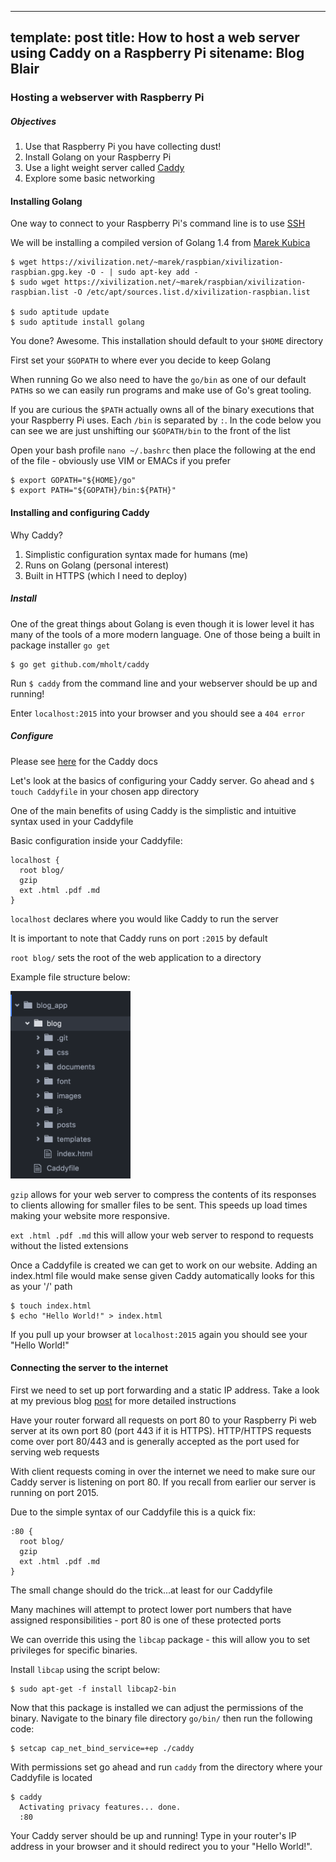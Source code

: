   ---
template: post
title: How to host a web server using Caddy on a Raspberry Pi
sitename: Blog Blair
---
### Hosting a webserver with Raspberry Pi

##### Objectives
1. Use that Raspberry Pi you have collecting dust!
2. Install Golang on your Raspberry Pi
3. Use a light weight server called [Caddy](https://caddyserver.com)
4. Explore some basic networking

#### Installing Golang

One way to connect to your Raspberry Pi's command line is to use [SSH](how_to_ssh)

We will be installing a compiled version of Golang 1.4 from [Marek Kubica](https://xivilization.net/~marek/blog/2015/05/04/go-1-dot-4-2-for-raspberry-pi/)

````
$ wget https://xivilization.net/~marek/raspbian/xivilization-raspbian.gpg.key -O - | sudo apt-key add -
$ sudo wget https://xivilization.net/~marek/raspbian/xivilization-raspbian.list -O /etc/apt/sources.list.d/xivilization-raspbian.list

$ sudo aptitude update
$ sudo aptitude install golang
````

You done? Awesome. This installation should default to your `$HOME` directory

First set your `$GOPATH` to where ever you decide to keep Golang

When running Go we also need to have the `go/bin` as one of our default `PATH`s so we can easily run programs and make use of Go's great tooling.

If you are curious the `$PATH` actually owns all of the binary executions that your Raspberry Pi uses. Each `/bin` is separated by `:`. In the code below you can see we are just unshifting our `$GOPATH/bin` to the front of the list

Open your bash profile `nano ~/.bashrc` then place the following at the end of the file - obviously use VIM or EMACs if you prefer

````
$ export GOPATH="${HOME}/go"
$ export PATH="${GOPATH}/bin:${PATH}"
````

#### Installing and configuring Caddy

  Why Caddy?

  1. Simplistic configuration syntax made for humans (me)
  2. Runs on Golang (personal interest)
  3. Built in HTTPS (which I need to deploy)

##### Install
  One of the great things about Golang is even though it is lower level it has many of the tools of a more modern language. One of those being a built in package installer `go get`

````
$ go get github.com/mholt/caddy
````

  Run `$ caddy` from the command line and your webserver should be up and running!

  Enter `localhost:2015` into your browser and you should see a `404 error`


##### Configure
  Please see [here](https://caddyserver.com/docs) for the Caddy docs


  Let's look at the basics of configuring your Caddy server. Go ahead and `$ touch Caddyfile` in your chosen app directory

  One of the main benefits of using Caddy is the simplistic and intuitive syntax used in your Caddyfile

  Basic configuration inside your Caddyfile:

```
localhost {
  root blog/
  gzip
  ext .html .pdf .md
}
```

`localhost` declares where you would like Caddy to run the server

It is important to note that Caddy runs on port `:2015` by default

`root blog/` sets the root of the web application to a directory

Example file structure below:

<img src="/images/Caddy_file_struct.png" height="300px"/>
  <!-- ![Caddy file structure](/images/Caddy_file_struct.png) -->

`gzip` allows for your web server to compress the contents of its responses to clients allowing for smaller files to be sent. This speeds up load times making your website more responsive.

`ext .html .pdf .md` this will allow your web server to respond to requests without the listed extensions

Once a Caddyfile is created we can get to work on our website. Adding an index.html file would make sense given Caddy automatically looks for this as your '/' path

```
$ touch index.html
$ echo "Hello World!" > index.html
```

If you pull up your browser at `localhost:2015` again you should see your "Hello World!"


#### Connecting the server to the internet

First we need to set up port forwarding and a static IP address. Take a look at my previous blog [post](how_to_ssh) for more detailed instructions

Have your router forward all requests on port 80 to your Raspberry Pi web server at its own port 80 (port 443 if it is HTTPS). HTTP/HTTPS requests come over port 80/443 and is generally accepted as the port used for serving web requests

With client requests coming in over the internet we need to make sure our Caddy server is listening on port 80. If you recall from earlier our server is running on port 2015.


Due to the simple syntax of our Caddyfile this is a quick fix:

```
:80 {
  root blog/
  gzip
  ext .html .pdf .md
}
```
The small change should do the trick...at least for our Caddyfile

Many machines will attempt to protect lower port numbers that have assigned responsibilities - port 80 is one of these protected ports

We can override this using the `libcap` package - this will allow you to set privileges for specific binaries.

Install `libcap` using the script below:
```
$ sudo apt-get -f install libcap2-bin
```
Now that this package is installed we can adjust the permissions of the binary. Navigate to the binary file directory `go/bin/` then run the following code:

```
$ setcap cap_net_bind_service=+ep ./caddy
```

With permissions set go ahead and run `caddy` from the directory where your Caddyfile is located

```
$ caddy
  Activating privacy features... done.
  :80
```



  Your Caddy server should be up and running! Type in your router's IP address in your browser and it should redirect you to your "Hello World!".

